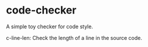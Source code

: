 # code-checker
A simple toy checker for code style.

c-line-len: Check the length of a line in the source code.
